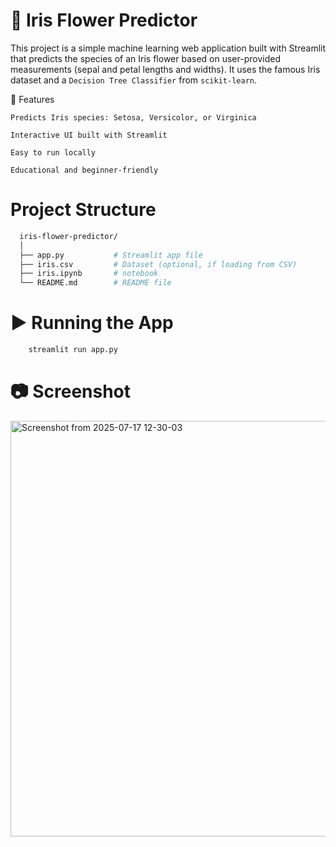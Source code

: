 # 🌸 Iris Flower Predictor

This project is a simple machine learning web application built with Streamlit that predicts the species of an Iris flower based on user-provided measurements (sepal and petal lengths and widths). It uses the famous Iris dataset and a `Decision Tree Classifier` from `scikit-learn`.


📝 Features

    Predicts Iris species: Setosa, Versicolor, or Virginica

    Interactive UI built with Streamlit

    Easy to run locally

    Educational and beginner-friendly


# Project Structure 
```bash
  iris-flower-predictor/
  │
  ├── app.py           # Streamlit app file
  ├── iris.csv         # Dataset (optional, if loading from CSV)
  ├── iris.ipynb       # notebook
  └── README.md        # README file
```


# ▶️ Running the App

```bash
    streamlit run app.py
```


# 📷 Screenshot
<img width="1129" height="665" alt="Screenshot from 2025-07-17 12-30-03" src="https://github.com/user-attachments/assets/f9fa58cc-7fb6-42b7-a819-683564ae5375" />




